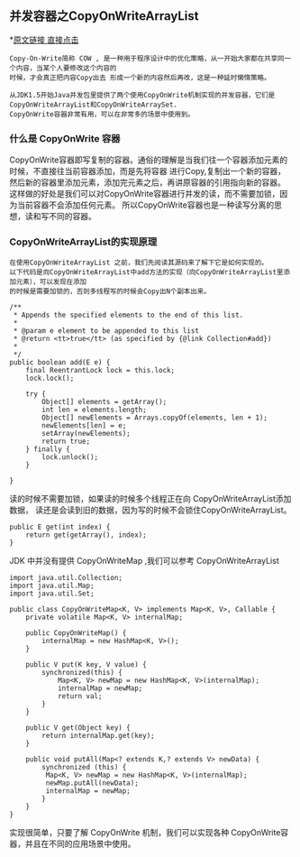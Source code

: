 
## 并发容器之CopyOnWriteArrayList

*[原文链接 直接点击](http://ifeve.com/java-copy-on-write/)

    Copy-On-Write简称 COW , 是一种用于程序设计中的优化策略，从一开始大家都在共享同一个内容，当某个人要修改这个内容的
    时候，才会真正把内容Copy出去 形成一个新的内容然后再改，这是一种延时懒惰策略。
    
    从JDK1.5开始Java并发包里提供了两个使用CopyOnWrite机制实现的并发容器，它们是 CopyOnWriteArrayList和CopyOnWriteArraySet.
    CopyOnWrite容器非常有用，可以在非常多的场景中使用到。

### 什么是 CopyOnWrite 容器

CopyOnWrite容器即写复制的容器。通俗的理解是当我们往一个容器添加元素的时候，不直接往当前容器添加，而是先将容器
进行Copy,复制出一个新的容器，然后新的容器里添加元素，添加完元素之后，再讲原容器的引用指向新的容器。
这样做的好处是我们可以对CopyOnWrite容器进行并发的读，而不需要加锁，因为当前容器不会添加任何元素。
所以CopyOnWrite容器也是一种读写分离的思想，读和写不同的容器。

### CopyOnWriteArrayList的实现原理

    在使用CopyOnWriteArrayList 之前，我们先阅读其源码来了解下它是如何实现的。
    以下代码是向CopyOnWriteArrayList中add方法的实现（向CopyOnWriteArrayList里添加元素），可以发现在添加
    的时候是需要加锁的，否则多线程写的时候会Copy出N个副本出来。
    
```
/**
 * Appends the specified elements to the end of this list.
 * 
 * @param e element to be appended to this list
 * @return <tt>true</tt> (as specified by {@link Collection#add})
 *
 */
public boolean add(E e) {
    final ReentrantLock lock = this.lock;
    lock.lock();

    try {
        Object[] elements = getArray();
        int len = elements.length;
        Object[] newElements = Arrays.copyOf(elements, len + 1);
        newElements[len] = e;
        setArray(newElements);
        return true;
    } finally {
        lock.unlock();
    }

}
```
读的时候不需要加锁，如果读的时候多个线程正在向 CopyOnWriteArrayList添加数据，
读还是会读到旧的数据，因为写的时候不会锁住CopyOnWriteArrayList。

```
public E get(int index) {
    return get(getArray(), index);
}
```
JDK 中并没有提供 CopyOnWriteMap ,我们可以参考 CopyOnWriteArrayList

```
import java.util.Collection;
import java.util.Map;
import java.util.Set;

public class CopyOnWriteMap<K, V> implements Map<K, V>, Callable {
    private volatile Map<K, V> internalMap;
    
    public CopyOnWriteMap() {
        internalMap = new HashMap<K, V>();
    }
    
    public V put(K key, V value) {
        synchronized(this) {
            Map<K, V> newMap = new HashMap<K, V>(internalMap);    
            internalMap = newMap;
            return val;
        }
    }
    
    public V get(Object key) {
        return internalMap.get(key);
    }
    
    public void putAll(Map<? extends K,? extends V> newData) {
        synchronized (this) {
         Map<K, V> newMap = new HashMap<K, V>(internalMap);
         newMap.putAll(newData);
         internalMap = newMap;
        }
    }
}
```
实现很简单，只要了解 CopyOnWrite 机制，我们可以实现各种 CopyOnWrite容器，并且在不同的应用场景中使用。










































